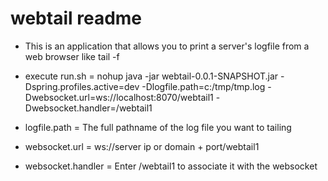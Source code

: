 # webtail readme

- This is an application that allows you to print a server's logfile from a web browser like tail -f

- execute run.sh = nohup java -jar webtail-0.0.1-SNAPSHOT.jar -Dspring.profiles.active=dev -Dlogfile.path=c:/tmp/tmp.log -Dwebsocket.url=ws://localhost:8070/webtail1 -Dwebsocket.handler=/webtail1

- logfile.path = The full pathname of the log file you want to tailing

- websocket.url = ws://server ip or domain + port/webtail1 

- websocket.handler = Enter /webtail1 to associate it with the websocket

